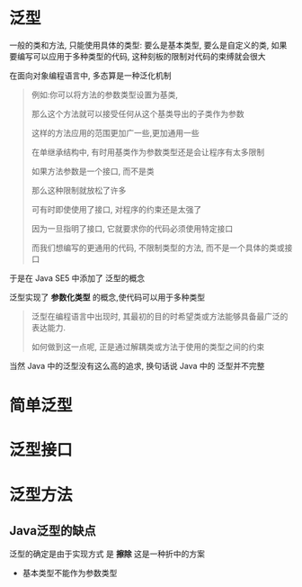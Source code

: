 # 泛型
一般的类和方法, 只能使用具体的类型: 要么是基本类型, 要么是自定义的类, 如果要编写可以应用于多种类型的代码, 这种刻板的限制对代码的束缚就会很大

在面向对象编程语言中, 多态算是一种泛化机制
> 例如:你可以将方法的参数类型设置为基类, 
> 
> 那么这个方法就可以接受任何从这个基类导出的子类作为参数
> 
> 这样的方法应用的范围更加广一些,更加通用一些
> 
> 在单继承结构中, 有时用基类作为参数类型还是会让程序有太多限制
> 
> 如果方法参数是一个接口, 而不是类
> 
> 那么这种限制就放松了许多
> 
> 可有时即使使用了接口, 对程序的约束还是太强了
> 
> 因为一旦指明了接口, 它就要求你的代码必须使用特定接口
> 
> 而我们想编写的更通用的代码, 不限制类型的方法, 而不是一个具体的类或接口

于是在 Java SE5 中添加了 泛型的概念

泛型实现了 **参数化类型** 的概念,使代码可以用于多种类型
> 泛型在编程语言中出现时, 其最初的目的时希望类或方法能够具备最广泛的表达能力. 
> 
> 如何做到这一点呢, 正是通过解耦类或方法于使用的类型之间的约束

当然 Java 中的泛型没有这么高的追求, 换句话说 Java 中的 泛型并不完整

# 简单泛型

# 泛型接口

# 泛型方法

## Java泛型的缺点

泛型的确定是由于实现方式 是 **擦除** 这是一种折中的方案

* 基本类型不能作为参数类型